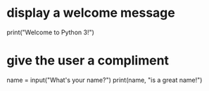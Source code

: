 # display a welcome message
print("Welcome to Python 3!")

# give the user a compliment
name = input("What's your name?")
print(name, "is a great name!")
